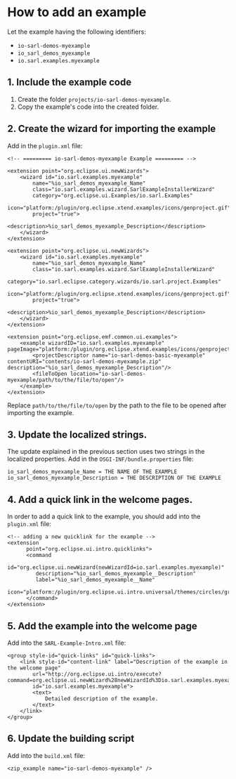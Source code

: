 # How to add an example

Let the example having the following identifiers:
* `io-sarl-demos-myexample`
* `io_sarl_demos_myexample`
* `io.sarl.examples.myexample`


## 1. Include the example code

1. Create the folder `projects/io-sarl-demos-myexample`.
2. Copy the example's code into the created folder.


## 2. Create the wizard for importing the example

Add in the `plugin.xml` file:


	<!-- ========= io-sarl-demos-myexample Example ========= -->
	
	<extension point="org.eclipse.ui.newWizards">
		<wizard id="io.sarl.examples.myexample"
			name="%io_sarl_demos_myexample_Name"
			class="io.sarl.examples.wizard.SarlExampleInstallerWizard"
			category="org.eclipse.ui.Examples/io.sarl.Examples"
			icon="platform:/plugin/org.eclipse.xtend.examples/icons/genproject.gif"
			project="true">
			<description>%io_sarl_demos_myexample_Description</description>
		</wizard>
	</extension>
	
	<extension point="org.eclipse.ui.newWizards">
		<wizard id="io.sarl.examples.myexample"
			name="%io_sarl_demos_myexample_Name"
			class="io.sarl.examples.wizard.SarlExampleInstallerWizard"
			category="io.sarl.eclipse.category.wizards/io.sarl.project.Examples"
			icon="platform:/plugin/org.eclipse.xtend.examples/icons/genproject.gif"
			project="true">
			<description>%io_sarl_demos_myexample_Description</description>
		</wizard>
	</extension>
	
	<extension point="org.eclipse.emf.common.ui.examples">
		<example wizardID="io.sarl.examples.myexample" pageImage="platform:/plugin/org.eclipse.xtend.examples/icons/genproject.gif">
			<projectDescriptor name="io-sarl-demos-basic-myexample" contentURI="contents/io-sarl-demos-myexample.zip" description="%io_sarl_demos_myexample_Description"/>
			<fileToOpen location="io-sarl-demos-myexample/path/to/the/file/to/open"/>
		</example>
	</extension>


Replace `path/to/the/file/to/open` by the path to the file to be opened after importing the example.


## 3. Update the localized strings.

The update explained in the previous section uses two strings in the localized properties.
Add in the `OSGI-INF/bundle.properties` file:


	io_sarl_demos_myexample_Name = THE NAME OF THE EXAMPLE
	io_sarl_demos_myexample_Description = THE DESCRIPTION OF THE EXAMPLE



## 4. Add a quick link in the welcome pages.

In order to add a quick link to the example, you should add  into the `plugin.xml` file:


	<!-- adding a new quicklink for the example -->
	<extension
	      point="org.eclipse.ui.intro.quicklinks">
	      <command
	       	id="org.eclipse.ui.newWizard(newWizardId=io.sarl.examples.myexample)"
	         description="%io_sarl_demos_myexample__Description"
	         label="%io_sarl_demos_myexample__Name"
	         icon="platform:/plugin/org.eclipse.ui.intro.universal/themes/circles/graphics/icons/ctool/sa_onesample48.gif">
	      </command>
	</extension>



## 5. Add the example into the welcome page

Add into the `SARL-Example-Intro.xml` file:


	<group style-id="quick-links" id="quick-links">
		<link style-id="content-link" label="Description of the example in the welcome page"
			url="http://org.eclipse.ui.intro/execute?command=org.eclipse.ui.newWizard%28newWizardId%3Dio.sarl.examples.myexample%29"
			id="io.sarl.examples.myexample">
			<text>
				Detailed description of the example.
			</text>
		</link>
	</group>



## 6. Update the building script

Add into the `build.xml` file:


	<zip_example name="io-sarl-demos-myexample" />


